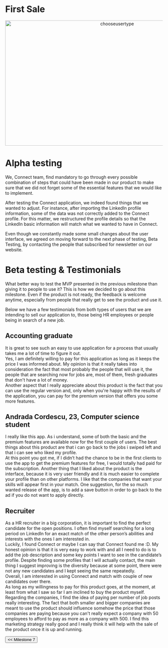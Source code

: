 # First Sale

<p style="text-align:center;">
    <img src="/connect.github.io/images/analytics/number-of-clicks.png" alt="chooseusertype" height="400" width="700">
</p>

# Alpha testing

We, Connect team, find mandatory to go through every possible combination of steps that could have been made in our product to make sure that we did not forget some of the essential features that we would like to implement.

After testing the Connect application, we indeed found things that we wanted to adjust. For instance, after importing the LinkedIn profile information, some of the data was not correctly added to the Connect profile. For this matter, we restructured the profile details so that the LinkedIn basic information will match what we wanted to have in Connect.

Even though we constantly made some small changes about the user interface, we agreed on moving forward to the next phase of testing, Beta Testing, by contacting the people that subscribed for newsletter on our website.


# Beta testing & Testimonials

What better way to test the MVP presented in the previous milestone than giving it to people to use it? This is how we decided to go about this milestone. Even if the product is not ready, the feedback is welcome anytime, especially from people that really get to see the product and use it.

Below we have a few testimonials from both types of users that we are intending to sell our application to, those being HR employees or people being in search of a new job.

## Accounting graduate  
It is great to see such an easy to use application for a process that usually takes me a lot of time to figure it out.   
Yes, I am definitely willing to pay for this application as long as it keeps the price I was informed about. My opinion is that it really takes into consideration the fact that most probably the people that will use it, the people that are searching now for jobs are, most of them, fresh graduates that don't have a lot of money.   
Another aspect that I really appreciate about this product is the fact that you can use the regular version and, only when you're happy with the results of the application, you can pay for the premium version that offers you some more features.

## Andrada Cordescu, 23, Computer science student
I really like this app. As i understand, some of both the basic and the premium features are available now for the first couple of users. The best things about this product are that i can go back to the jobs i swiped left and that i can see who liked my profile.   
At this point you got me, if I didn’t had the chance to be in the first clients to use the app to get the premium features for free, I would totally had paid for the subscription. Another thing that I liked about the product is the interface, because it is very user friendly and it is much easier to complete your profile than on other platforms. I like that the companies that want your skills will appear first in your match. One suggestion, for the so much wanted release of the app, is to add a save button in order to go back to the ad if you do not want to apply directly.

## Recruiter
As a HR recruiter in a big corporation, it is important to find the perfect candidate for the open positions. I often find myself searching for a long period on LinkedIn for an exact match of the other person’s abilities and interests with the ones I am interested in.   
Luckily, I found Connect or maybe I can say that Connect found me :D. My honest opinion is that it is very easy to work with and all I need to do is to add the job description and some key points I want to see in the candidate’s profile. Despite finding some profiles that I will actually contact, the main thing I suggest improving is the diversity because at some point, there were not any new candidates and I kept seeing the same repeatedly.   
Overall, I am interested in using Connect and match with couple of new candidates over there.   
As long as my willingness to pay for this product goes, at the moment, at least from what I saw so far I am inclined to buy the product myself.   
Regarding the companies, I find the idea of paying per number of job posts really interesting. The fact that both smaller and bigger companies are meant to use the product should influence somehow the price that those companies are paying because you can't really expect a company with 50 employees to afford to pay as more as a company with 500. I find this marketing strategy really good and I really think it will help with the sale of the product once it is up and running.


<div style="display:inline; float:left">
<input type="button" class="button" value="<< Milestone 7" onclick="window.location.href='milestone7.html'" />
</div>
